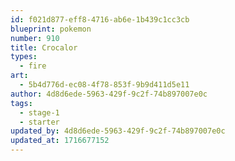 ```yaml
---
id: f021d877-eff8-4716-ab6e-1b439c1cc3cb
blueprint: pokemon
number: 910
title: Crocalor
types:
  - fire
art:
  - 5b4d776d-ec08-4f78-853f-9b9d411d5e11
author: 4d8d6ede-5963-429f-9c2f-74b897007e0c
tags:
  - stage-1
  - starter
updated_by: 4d8d6ede-5963-429f-9c2f-74b897007e0c
updated_at: 1716677152
---
```

